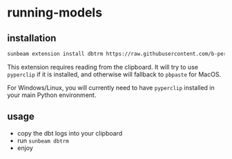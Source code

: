 # running-models

## installation

```bash
sunbeam extension install dbtrm https://raw.githubusercontent.com/b-per/sunbeam-bper-extensions/main/dbt/running-models/sunbeam-extension
```

This extension requires reading from the clipboard. It will try to use `pyperclip` if it is installed, and otherwise will fallback to `pbpaste` for MacOS.

For Windows/Linux, you will currently need to have `pyperclip` installed in your main Python environment.

## usage

- copy the dbt logs into your clipboard
- run `sunbeam dbtrm`
- enjoy
